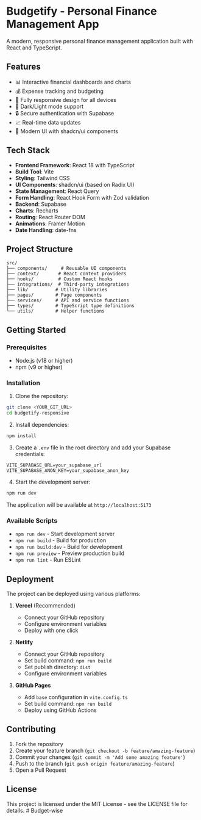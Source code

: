 # Budgetify - Personal Finance Management App

A modern, responsive personal finance management application built with React and TypeScript.

## Features

- 📊 Interactive financial dashboards and charts
- 💰 Expense tracking and budgeting
- 📱 Fully responsive design for all devices
- 🌙 Dark/Light mode support
- 🔒 Secure authentication with Supabase
- 📈 Real-time data updates
- 🎨 Modern UI with shadcn/ui components

## Tech Stack

- **Frontend Framework**: React 18 with TypeScript
- **Build Tool**: Vite
- **Styling**: Tailwind CSS
- **UI Components**: shadcn/ui (based on Radix UI)
- **State Management**: React Query
- **Form Handling**: React Hook Form with Zod validation
- **Backend**: Supabase
- **Charts**: Recharts
- **Routing**: React Router DOM
- **Animations**: Framer Motion
- **Date Handling**: date-fns

## Project Structure

```
src/
├── components/     # Reusable UI components
├── context/       # React context providers
├── hooks/         # Custom React hooks
├── integrations/  # Third-party integrations
├── lib/          # Utility libraries
├── pages/        # Page components
├── services/     # API and service functions
├── types/        # TypeScript type definitions
└── utils/        # Helper functions
```

## Getting Started

### Prerequisites

- Node.js (v18 or higher)
- npm (v9 or higher)

### Installation

1. Clone the repository:
```bash
git clone <YOUR_GIT_URL>
cd budgetify-responsive
```

2. Install dependencies:
```bash
npm install
```

3. Create a `.env` file in the root directory and add your Supabase credentials:
```env
VITE_SUPABASE_URL=your_supabase_url
VITE_SUPABASE_ANON_KEY=your_supabase_anon_key
```

4. Start the development server:
```bash
npm run dev
```

The application will be available at `http://localhost:5173`

### Available Scripts

- `npm run dev` - Start development server
- `npm run build` - Build for production
- `npm run build:dev` - Build for development
- `npm run preview` - Preview production build
- `npm run lint` - Run ESLint

## Deployment

The project can be deployed using various platforms:

1. **Vercel** (Recommended)
   - Connect your GitHub repository
   - Configure environment variables
   - Deploy with one click

2. **Netlify**
   - Connect your GitHub repository
   - Set build command: `npm run build`
   - Set publish directory: `dist`
   - Configure environment variables

3. **GitHub Pages**
   - Add `base` configuration in `vite.config.ts`
   - Set build command: `npm run build`
   - Deploy using GitHub Actions

## Contributing

1. Fork the repository
2. Create your feature branch (`git checkout -b feature/amazing-feature`)
3. Commit your changes (`git commit -m 'Add some amazing feature'`)
4. Push to the branch (`git push origin feature/amazing-feature`)
5. Open a Pull Request

## License

This project is licensed under the MIT License - see the LICENSE file for details.
#   B u d g e t - w i s e  
 